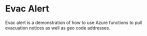 # Evac Alert

Evac alert is a demonstration of how to use Azure functions to pull 
evacuation notices as well as geo code addresses. 

